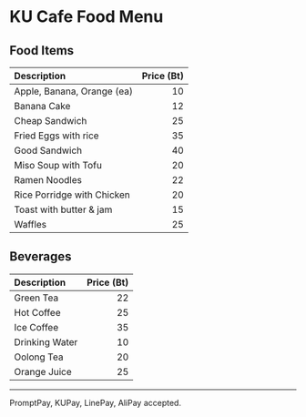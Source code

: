 # KU Cafe Food Menu

## Food Items

| Description                | Price (Bt) |
|:---------------------------|-----:|
| Apple, Banana, Orange (ea) |  10  |
| Banana Cake                |  12  |
| Cheap Sandwich             |  25  |
| Fried Eggs with rice       |  35  |
| Good Sandwich              |  40  |
| Miso Soup with Tofu        |  20  |
| Ramen Noodles              |  22  |
| Rice Porridge with Chicken |  20  |
| Toast with butter & jam    |  15  |
| Waffles                    |  25  |


## Beverages

| Description                | Price (Bt) |
|:---------------------------|-----:|
| Green Tea                  |  22  |
| Hot Coffee                 |  25  |
| Ice Coffee                 |  35  |
| Drinking Water             |  10  |
| Oolong Tea                 |  20  |
| Orange Juice               |  25  |


---

PromptPay, KUPay, LinePay, AliPay accepted.
